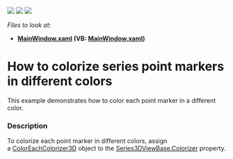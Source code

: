 <!-- default badges list -->
![](https://img.shields.io/endpoint?url=https://codecentral.devexpress.com/api/v1/VersionRange/128568920/21.1.5%2B)
[![](https://img.shields.io/badge/Open_in_DevExpress_Support_Center-FF7200?style=flat-square&logo=DevExpress&logoColor=white)](https://supportcenter.devexpress.com/ticket/details/T466386)
[![](https://img.shields.io/badge/📖_How_to_use_DevExpress_Examples-e9f6fc?style=flat-square)](https://docs.devexpress.com/GeneralInformation/403183)
<!-- default badges end -->
<!-- default file list -->
*Files to look at*:

* **[MainWindow.xaml](./CS/ColorizerExample/MainWindow.xaml) (VB: [MainWindow.xaml](./VB/ColorizerExample/MainWindow.xaml))**
<!-- default file list end -->
# How to colorize series point markers in different colors


This example demonstrates how to color each point marker in a different color.


<h3>Description</h3>

<p>To colorize each point marker in different colors, assign a&nbsp;<a href="https://documentation.devexpress.com/#WPF/clsDevExpressXpfChartsColorEachColorizer3Dtopic">ColorEachColorizer3D</a>&nbsp;object to the&nbsp;<a href="https://documentation.devexpress.com/#WPF/DevExpressXpfChartsSeries3DViewBase_Colorizertopic">Series3DViewBase.Colorizer</a>&nbsp;property.</p>

<br/>


